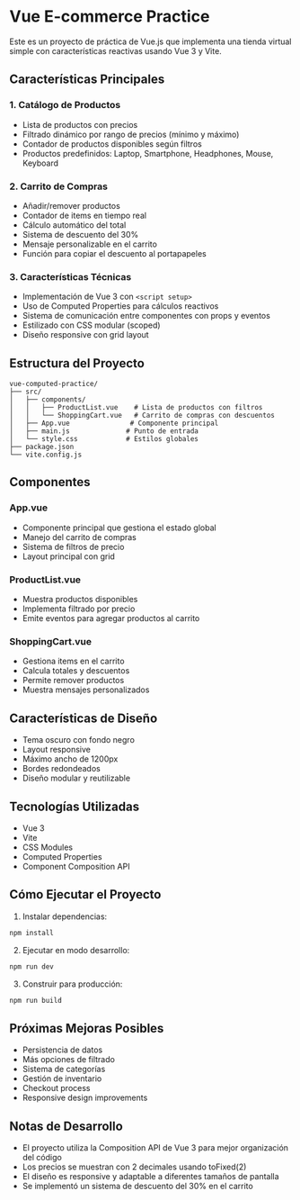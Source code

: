 # Vue E-commerce Practice

Este es un proyecto de práctica de Vue.js que implementa una tienda virtual simple con características reactivas usando Vue 3 y Vite.

## Características Principales

### 1. Catálogo de Productos
- Lista de productos con precios
- Filtrado dinámico por rango de precios (mínimo y máximo)
- Contador de productos disponibles según filtros
- Productos predefinidos: Laptop, Smartphone, Headphones, Mouse, Keyboard

### 2. Carrito de Compras
- Añadir/remover productos
- Contador de items en tiempo real
- Cálculo automático del total
- Sistema de descuento del 30%
- Mensaje personalizable en el carrito
- Función para copiar el descuento al portapapeles

### 3. Características Técnicas
- Implementación de Vue 3 con `<script setup>`
- Uso de Computed Properties para cálculos reactivos
- Sistema de comunicación entre componentes con props y eventos
- Estilizado con CSS modular (scoped)
- Diseño responsive con grid layout

## Estructura del Proyecto
```
vue-computed-practice/
├── src/
│   ├── components/
│   │   ├── ProductList.vue    # Lista de productos con filtros
│   │   └── ShoppingCart.vue   # Carrito de compras con descuentos
│   ├── App.vue               # Componente principal
│   ├── main.js              # Punto de entrada
│   └── style.css            # Estilos globales
├── package.json
└── vite.config.js
```

## Componentes

### App.vue
- Componente principal que gestiona el estado global
- Manejo del carrito de compras
- Sistema de filtros de precio
- Layout principal con grid

### ProductList.vue
- Muestra productos disponibles
- Implementa filtrado por precio
- Emite eventos para agregar productos al carrito

### ShoppingCart.vue
- Gestiona items en el carrito
- Calcula totales y descuentos
- Permite remover productos
- Muestra mensajes personalizados

## Características de Diseño
- Tema oscuro con fondo negro
- Layout responsive
- Máximo ancho de 1200px
- Bordes redondeados
- Diseño modular y reutilizable

## Tecnologías Utilizadas
- Vue 3
- Vite
- CSS Modules
- Computed Properties
- Component Composition API

## Cómo Ejecutar el Proyecto

1. Instalar dependencias:
```bash
npm install
```

2. Ejecutar en modo desarrollo:
```bash
npm run dev
```

3. Construir para producción:
```bash
npm run build
```

## Próximas Mejoras Posibles
- Persistencia de datos
- Más opciones de filtrado
- Sistema de categorías
- Gestión de inventario
- Checkout process
- Responsive design improvements

## Notas de Desarrollo
- El proyecto utiliza la Composition API de Vue 3 para mejor organización del código
- Los precios se muestran con 2 decimales usando toFixed(2)
- El diseño es responsive y adaptable a diferentes tamaños de pantalla
- Se implementó un sistema de descuento del 30% en el carrito
